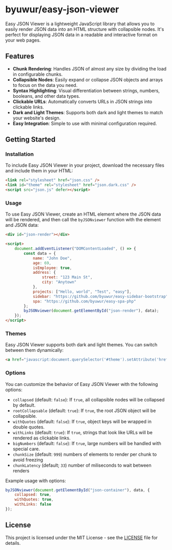 # byuwur/easy-json-viewer

Easy JSON Viewer is a lightweight JavaScript library that allows you to easily render JSON data into an HTML structure with collapsible nodes. It's perfect for displaying JSON data in a readable and interactive format on your web pages.

## Features

-   **Chunk Rendering**: Handles JSON of almost any size by dividing the load in configurable chunks.
-   **Collapsible Nodes**: Easily expand or collapse JSON objects and arrays to focus on the data you need.
-   **Syntax Highlighting**: Visual differentiation between strings, numbers, booleans, and other data types.
-   **Clickable URLs**: Automatically converts URLs in JSON strings into clickable links.
-   **Dark and Light Themes**: Supports both dark and light themes to match your website's design.
-   **Easy Integration**: Simple to use with minimal configuration required.

## Getting Started

### Installation

To include Easy JSON Viewer in your project, download the necessary files and include them in your HTML:

```html
<link rel="stylesheet" href="json.css" />
<link id="theme" rel="stylesheet" href="json.dark.css" />
<script src="json.js" defer></script>
```

### Usage

To use Easy JSON Viewer, create an HTML element where the JSON data will be rendered, and then call the `byJSONviewer` function with the element and JSON data:

```html
<div id="json-render"></div>

<script>
	document.addEventListener("DOMContentLoaded", () => {
		const data = {
			name: "John Doe",
			age: 69,
			isEmployee: true,
			address: {
				street: "123 Main St",
				city: "Anytown"
			},
			projects: ["Hello, world", "Test", "easy"],
			sidebar: "https://github.com/byuwur/easy-sidebar-bootstrap",
			spa: "https://github.com/byuwur/easy-spa-php"
		};
		byJSONviewer(document.getElementById("json-render"), data);
	});
</script>
```

### Themes

Easy JSON Viewer supports both dark and light themes. You can switch between them dynamically:

```html
<a href="javascript:document.querySelector('#theme').setAttribute('href','json.light.css');">Light Theme</a> <a href="javascript:document.querySelector('#theme').setAttribute('href','json.dark.css');">Dark Theme</a>
```

### Options

You can customize the behavior of Easy JSON Viewer with the following options:

-   `collapsed` (default: `false`): If `true`, all collapsible nodes will be collapsed by default.
-   `rootCollapsable` (default: `true`): If `true`, the root JSON object will be collapsible.
-   `withQuotes` (default: `false`): If `true`, object keys will be wrapped in double quotes.
-   `withLinks` (default: `true`): If `true`, strings that look like URLs will be rendered as clickable links.
-   `bigNumbers` (default: `false`): If `true`, large numbers will be handled with special care.
-   `chunkSize` (default: `999`) numbers of elements to render per chunk to avoid freezing
-   `chunkLatency` (default; `33`) number of miliseconds to wait between renders

Example usage with options:

```javascript
byJSONviewer(document.getElementById("json-container"), data, {
	collapsed: true,
	withQuotes: true,
	withLinks: false
});
```

## License

This project is licensed under the MIT License - see the [LICENSE](LICENSE) file for details.
